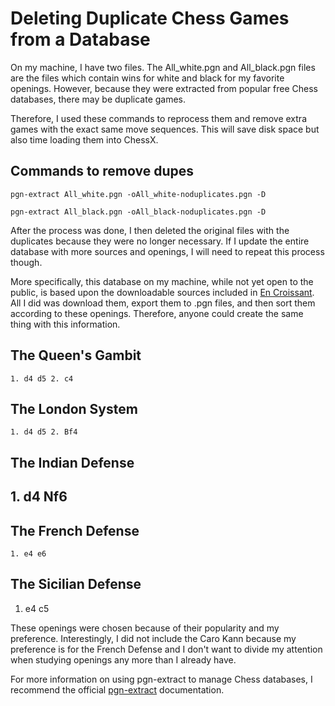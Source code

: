 # Deleting Duplicate Chess Games from a Database

On my machine, I have two files. The All_white.pgn and All_black.pgn files are the files which contain wins for white and black for my favorite openings. However, because they were extracted from popular free Chess databases, there may be duplicate games.

Therefore, I used these commands to reprocess them and remove extra games with the exact same move sequences. This will save disk space but also time loading them into ChessX.

## Commands to remove dupes

`pgn-extract All_white.pgn -oAll_white-noduplicates.pgn -D`

`pgn-extract All_black.pgn -oAll_black-noduplicates.pgn -D`

After the process was done, I then deleted the original files with the duplicates because they were no longer necessary. If I update the entire database with more sources and openings, I will need to repeat this process though.

More specifically, this database on my machine, while not yet open to the public, is based upon the downloadable sources included in [En Croissant](https://encroissant.org/). All I did was download them, export them to .pgn files, and then sort them according to these openings. Therefore, anyone could create the same thing with this information.

## The Queen's Gambit

`1. d4 d5 2. c4`

## The London System

`1. d4 d5 2. Bf4`

## The Indian Defense

## 1. d4 Nf6


## The French Defense

`1. e4 e6`

## The Sicilian Defense

1. e4 c5

These openings were chosen because of their popularity and my preference. Interestingly, I did not include the Caro Kann because my preference is for the French Defense and I don't want to divide my attention when studying openings any more than I already have.

For more information on using pgn-extract to manage Chess databases, I recommend the official [pgn-extract](https://www.cs.kent.ac.uk/people/staff/djb/pgn-extract/help.html) documentation.

